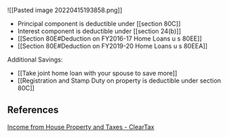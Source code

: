 ![[Pasted image 20220415193858.png]]

- Principal component is deductible under [[section 80C]]
- Interest component is deductible under [[section 24(b)]]
- [[Section 80E#Deduction on FY2016-17 Home Loans u s 80EE]]
- [[Section 80E#Deduction on FY2019-20 Home Loans u s 80EEA]]

Additional Savings:
* [[Take joint home loan with your spouse to save more]]
* [[Registration and Stamp Duty on property is deductible under section 80C]]
## References
[Income from House Property and Taxes - ClearTax](https://cleartax.in/s/house-property)